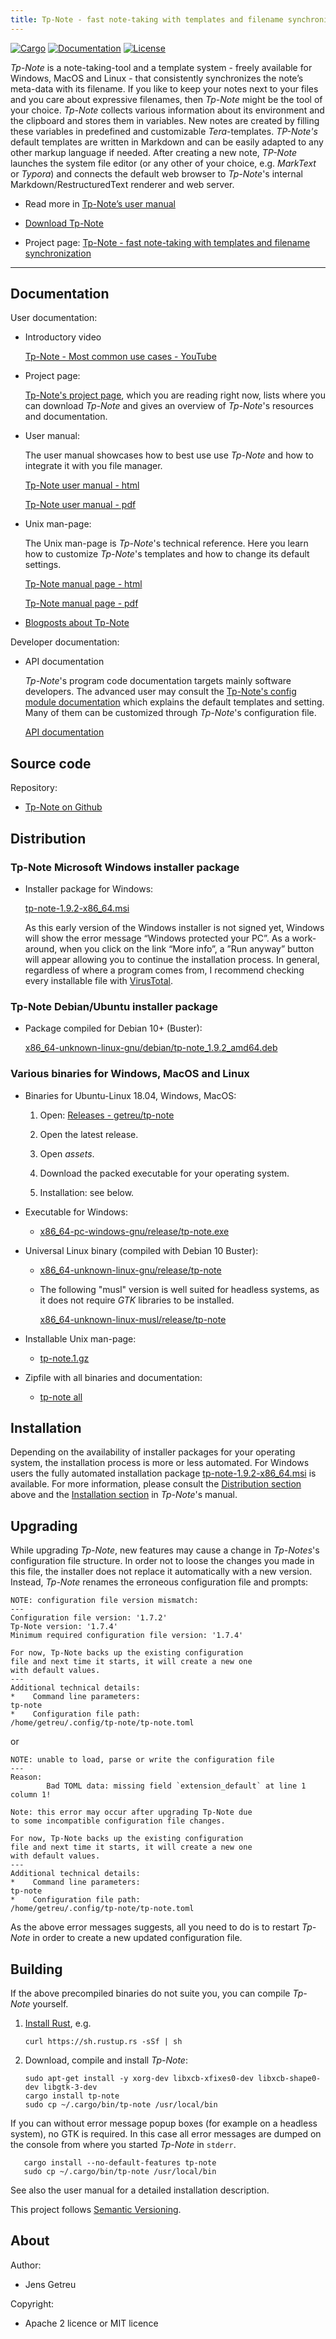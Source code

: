 ```yaml
---
title: Tp-Note - fast note-taking with templates and filename synchronization
---
```


[![Cargo](https://img.shields.io/crates/v/tp-note.svg)](
https://crates.io/crates/tp-note)
[![Documentation](https://docs.rs/tp-note/badge.svg)](
https://docs.rs/tp-note)
[![License](https://img.shields.io/badge/license-MIT%2FApache--2.0-blue.svg)](
https://github.com/getreu/tp-note)

_Tp-Note_ is a note-taking-tool and a template system - freely available for
Windows, MacOS and Linux - that consistently synchronizes the note’s meta-data
with its filename. If you like to keep your notes next to your files and you
care about expressive filenames, then _Tp-Note_ might be the tool of your choice.
_Tp-Note_ collects various information about its environment
and the clipboard and stores them in variables. New notes are created by
filling these variables in predefined and customizable _Tera_-templates.
_TP-Note's_ default templates are written in Markdown and can be easily adapted
to any other markup language if needed. After creating a new note, _TP-Note_
launches the system file editor (or any other of your choice, e.g. _MarkText_
or _Typora_) and connects the default web browser to _Tp-Note_'s
internal Markdown/RestructuredText renderer and web server.

* Read more in [Tp-Note’s user manual](https://blog.getreu.net/projects/tp-note/tp-note--manual.html)

* [Download Tp-Note](https://blog.getreu.net/projects/tp-note/index.html#distribution)

* Project page: [Tp-Note - fast note-taking with templates and filename synchronization](https://blog.getreu.net/projects/tp-note/)


---


## Documentation

User documentation:

* Introductory video

  [Tp-Note - Most common use cases - YouTube](https://www.youtube.com/watch?v=ODhPytPFtYY)

* Project page:

  [Tp-Note's project page](https://blog.getreu.net/projects/tp-note/), which
  you are reading right now, lists where you can download _Tp-Note_ and gives
  an overview of _Tp-Note_'s resources and documentation.

* User manual:

  The user manual showcases how to best use use _Tp-Note_ and how to integrate it
  with you file manager.

  [Tp-Note user manual - html](https://blog.getreu.net/projects/tp-note/tp-note--manual.html)

  [Tp-Note user manual - pdf](https://blog.getreu.net/_downloads/tp-note--manual.pdf)

* Unix man-page:

  The Unix man-page is _Tp-Note_'s technical reference. Here you learn how to customize
  _Tp-Note_'s templates and how to change its default settings.

  [Tp-Note manual page - html](https://blog.getreu.net/projects/tp-note/tp-note--manpage.html)

  [Tp-Note manual page - pdf](https://blog.getreu.net/_downloads/tp-note--manpage.pdf)

* [Blogposts about Tp-Note](https://blog.getreu.net/tags/tp-note/)

Developer documentation:

* API documentation

  _Tp-Note_'s program code documentation targets mainly software developers.
  The advanced user may consult the [Tp-Note's config module documentation](https://blog.getreu.net/projects/tp-note/_downloads/doc/tp_note/config/)
  which explains the default templates and setting. Many of them can be
  customized through _Tp-Note_'s configuration file.

  [API documentation](https://blog.getreu.net/projects/tp-note/_downloads/doc/tp_note/)



## Source code

Repository:

* [Tp-Note on Github](https://github.com/getreu/tp-note)


## Distribution

### Tp-Note Microsoft Windows installer package

* Installer package for Windows:

  [tp-note-1.9.2-x86_64.msi](https://blog.getreu.net/projects/tp-note/_downloads/wix/tp-note-1.9.2-x86_64.msi)

  As this early version of the Windows installer is not signed yet, Windows
  will show the error message “Windows protected your PC”. As a work-around,
  when you click on the link “More info”, a ”Run anyway” button will appear
  allowing you to continue the installation process. In general, regardless
  of where a program comes from, I recommend checking every installable
  file with [VirusTotal](https://www.virustotal.com/gui/home/upload).

### Tp-Note Debian/Ubuntu installer package

* Package compiled for Debian 10+ (Buster):

  [x86_64-unknown-linux-gnu/debian/tp-note_1.9.2_amd64.deb](https://blog.getreu.net/projects/tp-note/_downloads/x86_64-unknown-linux-gnu/debian/tp-note_1.9.2_amd64.deb)

### Various binaries for Windows, MacOS and Linux

* Binaries for Ubuntu-Linux 18.04, Windows, MacOS:

    1. Open: [Releases - getreu/tp-note](https://github.com/getreu/tp-note/releases)

    2. Open the latest release.

    3. Open *assets*.

    4. Download the packed executable for your operating system.

    5. Installation: see below.

* Executable for Windows:

    * [x86_64-pc-windows-gnu/release/tp-note.exe](https://blog.getreu.net/projects/tp-note/_downloads/x86_64-pc-windows-gnu/release/tp-note.exe)

* Universal Linux binary (compiled with Debian 10 Buster):

    * [x86_64-unknown-linux-gnu/release/tp-note](https://blog.getreu.net/projects/tp-note/_downloads/x86_64-unknown-linux-gnu/release/tp-note)

    * The following "musl" version is well suited for headless systems, as it
      does not require _GTK_ libraries to be installed.

      [x86_64-unknown-linux-musl/release/tp-note](https://blog.getreu.net/projects/tp-note/_downloads/x86_64-unknown-linux-musl/release/tp-note)



* Installable Unix man-page:

  - [tp-note.1.gz](https://blog.getreu.net/projects/tp-note/_downloads/tp-note.1.gz)

* Zipfile with all binaries and documentation:

  - [tp-note all](https://blog.getreu.net/_downloads/tp-note.zip)


## Installation

Depending on the availability of installer packages for your operating system,
the installation process is more or less automated. For Windows users the fully
automated installation package
[tp-note-1.9.2-x86_64.msi](https://blog.getreu.net/projects/tp-note/_downloads/wix/tp-note-1.9.2-x86_64.msi)
is available. For more information, please consult the [Distribution section](#distribution)
above and the [Installation
section](https://blog.getreu.net/projects/tp-note/tp-note--manual.html#installation)
in _Tp-Note_'s manual.


## Upgrading

While upgrading _Tp-Note_, new features may cause a change in _Tp-Notes_'s
configuration file structure. In order not to loose the changes you made in
this file, the installer does not replace it automatically with a new version.
Instead, _Tp-Note_ renames the erroneous configuration file and prompts:

    NOTE: configuration file version mismatch:
    ---
    Configuration file version: '1.7.2'
    Tp-Note version: '1.7.4'
    Minimum required configuration file version: '1.7.4'

    For now, Tp-Note backs up the existing configuration
    file and next time it starts, it will create a new one
    with default values.
    ---
    Additional technical details:
    *    Command line parameters:
    tp-note
    *    Configuration file path:
    /home/getreu/.config/tp-note/tp-note.toml

or

    NOTE: unable to load, parse or write the configuration file
    ---
    Reason:
            Bad TOML data: missing field `extension_default` at line 1 column 1!

    Note: this error may occur after upgrading Tp-Note due
    to some incompatible configuration file changes.

    For now, Tp-Note backs up the existing configuration
    file and next time it starts, it will create a new one
    with default values.
    ---
    Additional technical details:
    *    Command line parameters:
    tp-note
    *    Configuration file path:
    /home/getreu/.config/tp-note/tp-note.toml

As the above error messages suggests, all you need to do is
to restart _Tp-Note_ in order to create a new updated configuration file.


## Building

If the above precompiled binaries do not suite you, you can
compile _Tp-Note_ yourself.


1. [Install Rust](https://www.rust-lang.org/tools/install), e.g.

       curl https://sh.rustup.rs -sSf | sh

2. Download, compile and install _Tp-Note_:

       sudo apt-get install -y xorg-dev libxcb-xfixes0-dev libxcb-shape0-dev libgtk-3-dev
       cargo install tp-note
       sudo cp ~/.cargo/bin/tp-note /usr/local/bin

  If you can without error message popup boxes (for example on a headless system),
  no GTK is required. In this case all error messages are dumped on the console
  from where you started _Tp-Note_ in `stderr`.

       cargo install --no-default-features tp-note
       sudo cp ~/.cargo/bin/tp-note /usr/local/bin

  See also the user manual for a detailed installation description.


This project follows [Semantic Versioning](https://semver.org/).



## About

Author:

* Jens Getreu

Copyright:

* Apache 2 licence or MIT licence

<!--
Build status:

* ![status](https://travis-ci.org/getreu/tp-note.svg?branch=master)
-->
